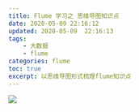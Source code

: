 ```yaml
---
title: Flume 学习之 思维导图知识点
date: 2020-05-09 22:16:12
updated: 2020-05-09  22:16:13
tags: 
    - 大数据
    - flume
categories: flume
toc: true
excerpt: 以思维导图形式梳理flume知识点
---
```


![](https://static.studytime.xin/image/articles/spring-bootFlume.png)
